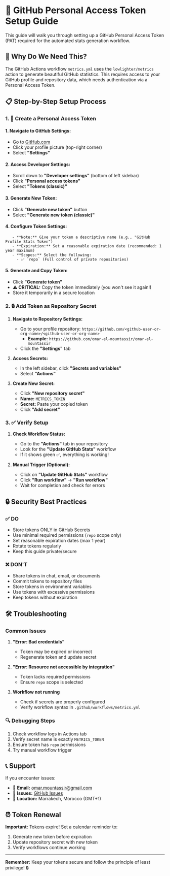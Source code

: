 # 🔑 GitHub Personal Access Token Setup Guide

This guide will walk you through setting up a GitHub Personal Access Token (PAT) required for the automated stats generation workflow.

## 🎯 Why Do We Need This?

The GitHub Actions workflow `metrics.yml` uses the `lowlighter/metrics` action to generate beautiful GitHub statistics. This requires access to your GitHub profile and repository data, which needs authentication via a Personal Access Token.

## 📋 Step-by-Step Setup Process

### 1. 🚀 Create a Personal Access Token

#### 1. **Navigate to GitHub Settings:**

- Go to [GitHub.com](https://github.com)
- Click your profile picture (top-right corner)
- Select **"Settings"**

#### 2. **Access Developer Settings:**

- Scroll down to **"Developer settings"** (bottom of left sidebar)
- Click **"Personal access tokens"**
- Select **"Tokens (classic)"**

#### 3. **Generate New Token:**

- Click **"Generate new token"** button
- Select **"Generate new token (classic)"**

#### 4. **Configure Token Settings:**

```text
   - **Note:** Give your token a descriptive name (e.g., "GitHub Profile Stats Token")
   - **Expiration:** Set a reasonable expiration date (recommended: 1 year maximum)
   - **Scopes:** Select the following:
     - ✅ `repo` (Full control of private repositories)
```

#### 5. **Generate and Copy Token:**

- Click **"Generate token"**
- **⚠️ CRITICAL:** Copy the token immediately (you won't see it again!)
- Store it temporarily in a secure location

### 2. 🔒 Add Token as Repository Secret

1. **Navigate to Repository Settings:**

   - Go to your profile repository: `https://github.com/<github-user-or-org-name>/<github-user-or-org-name>`
      - **Example:** `https://github.com/omar-el-mountassir/omar-el-mountassir`
   - Click the **"Settings"** tab

2. **Access Secrets:**

   - In the left sidebar, click **"Secrets and variables"**
   - Select **"Actions"**

3. **Create New Secret:**
   - Click **"New repository secret"**
   - **Name:** `METRICS_TOKEN`
   - **Secret:** Paste your copied token
   - Click **"Add secret"**

### 3. ✅ Verify Setup

1. **Check Workflow Status:**

   - Go to the **"Actions"** tab in your repository
   - Look for the **"Update GitHub Stats"** workflow
   - If it shows green ✅, everything is working!

2. **Manual Trigger (Optional):**
   - Click on **"Update GitHub Stats"** workflow
   - Click **"Run workflow"** → **"Run workflow"**
   - Wait for completion and check for errors

## 🔒 Security Best Practices

### ✅ DO

- Store tokens ONLY in GitHub Secrets
- Use minimal required permissions (`repo` scope only)
- Set reasonable expiration dates (max 1 year)
- Rotate tokens regularly
- Keep this guide private/secure

### ❌ DON'T

- Share tokens in chat, email, or documents
- Commit tokens to repository files
- Store tokens in environment variables
- Use tokens with excessive permissions
- Keep tokens without expiration

## 🛠️ Troubleshooting

### Common Issues

1. **"Error: Bad credentials"**

   - Token may be expired or incorrect
   - Regenerate token and update secret

2. **"Error: Resource not accessible by integration"**

   - Token lacks required permissions
   - Ensure `repo` scope is selected

3. **Workflow not running**
   - Check if secrets are properly configured
   - Verify workflow syntax in `.github/workflows/metrics.yml`

### 🔍 Debugging Steps

1. Check workflow logs in Actions tab
2. Verify secret name is exactly `METRICS_TOKEN`
3. Ensure token has `repo` permissions
4. Try manual workflow trigger

## 📞 Support

If you encounter issues:

- 📧 **Email:** [omar.mountassir@gmail.com](mailto:omar.mountassir@gmail.com)
- 🐛 **Issues:** [GitHub Issues](https://github.com/omar-el-mountassir/omar-el-mountassir/issues)
- 📍 **Location:** Marrakech, Morocco (GMT+1)

## ⏰ Token Renewal

**Important:** Tokens expire! Set a calendar reminder to:

1. Generate new token before expiration
2. Update repository secret with new token
3. Verify workflows continue working

---

**Remember:** Keep your tokens secure and follow the principle of least privilege! 🔒
